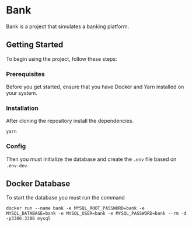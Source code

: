 # Bank

Bank is a project that simulates a banking platform.

## Getting Started

To begin using the project, follow these steps:

### Prerequisites

Before you get started, ensure that you have Docker and Yarn installed on your system.

### Installation

After cloning the repository install the dependencies.

`yarn`

### Config

Then you must initialize the database and create the `.env` file based on `.env-dev`.

## Docker Database

To start the database you must run the command

`docker run --name bank -e MYSQL_ROOT_PASSWORD=bank -e MYSQL_DATABASE=bank -e MYSQL_USER=bank -e MYSQL_PASSWORD=bank --rm -d -p3306:3306 mysql`
